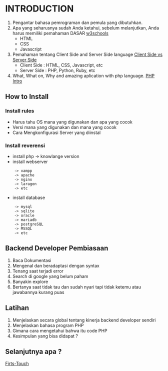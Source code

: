 # INTRODUCTION
1. Pengantar bahasa pemrograman dan pemula yang dibutuhkan.
2. Apa yang seharusnya sudah Anda ketahui, sebelum melanjutkan, Anda harus memiliki pemahaman DASAR [w3schools](https://www.w3schools.com)
    - HTML
    - CSS 
    - Javascript
3. Pemahaman tentang Client Side and Server Side language
[Client Side vs Server Side](https://www.c-sharpcorner.com/UploadFile/2072a9/client-side-vs-server-side-programming-languages/)
    - Client Side  : HTML, CSS, Javascript, etc
    - Server Side  : PHP, Python, Ruby, etc
4. What, What on, Why and amazing aplication with php language.
[PHP Intro](https://www.w3schools.com/php/php_intro.asp)        
## How to Install
### Install rules
- Harus tahu OS mana yang digunakan dan apa yang cocok
- Versi mana yang digunakan dan mana yang cocok
- Cara Mengkonfigurasi Server yang diinstal
### Install reverensi 
- install php -> knowlange version
- install webserver
```
    -> xampp
    -> apache
    -> nginx
    -> laragon
    -> etc
```
- install database
```
    -> mysql
    -> sqlite
    -> oracle
    -> mariadb
    -> postgreSQL
    -> MSSQL
    -> etc
```
## Backend Developer Pembiasaan
1. Baca Dokumentasi
2. Mengenal dan beradaptasi dengan syntax
3. Tenang saat terjadi error
4. Search di google yang belum paham
5. Banyakin explore
6. Bertanya saat tidak tau dan sudah nyari tapi tidak ketemu atau jawabannya kurang puas

## Latihan
1. Menjelaskan secara global tentang kinerja backend developer sendiri
2. Menjelaskan bahasa program PHP
3. Gimana cara mengetahui bahwa itu code PHP
4. Kesimpulan yang bisa didapat ?

## Selanjutnya apa ?
[Firts-Touch](https://github.com/triabagus/roadmap-backend/tree/master/2.Firts%20Touch)